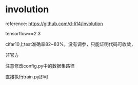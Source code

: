 # involution


reference:
https://github.com/d-li14/involution

tensorflow==2.3



cifar10上test准确率82~83%，没有调参，只能证明代码可收敛，


非官方

注意修改config.py中的数据集路径

直接执行train.py即可

